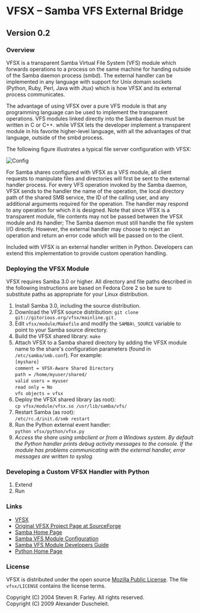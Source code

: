 # VFSX – Samba VFS External Bridge

## Version 0.2

### Overview

VFSX is a transparent Samba Virtual File System (VFS) module which forwards operations to a process on the same machine for handing outside of the Samba daemon process (smbd). The external handler can be implemented in any language with support for Unix domain sockets (Python, Ruby, Perl, Java with Jtux) which is how VFSX and its external process communicates.

The advantage of using VFSX over a pure VFS module is that any programming language can be used to implement the transparent operations. VFS modules linked directly into the Samba daemon must be written in C or C++. while VFSX lets the developer implement a transparent module in his favorite higher-level language, with all the advantages of that language, outside of the smbd process.

The following figure illustrates a typical file server configuration with VFSX:

![Config][1]

For Samba shares configured with VFSX as a VFS module, all client requests to manipulate files and directories will first be sent to the external handler process. For every VFS operation invoked by the Samba daemon, VFSX sends to the handler the name of the operation, the local directory path of the shared SMB service, the ID of the calling user, and any additional arguments required for the operation. The handler may respond to any operation for which it is designed. Note that since VFSX is a transparent module, file contents may not be passed between the VFSX module and its handler; The Samba daemon must still handle the file system I/O directly. However, the external handler may choose to reject an operation and return an error code which will be passed on to the client.

Included with VFSX is an external handler written in Python. Developers can extend this implementation to provide custom operation handling.

### Deploying the VFSX Module
VFSX requires Samba 3.0 or higher. All directory and file paths described in the following instructions are based on Fedora Core 2 so be sure to substitute paths as appropriate for your Linux distribution.

1. Install Samba 3.0, including the source distribution.
2. Download the VFSX source distribution: `git clone git://gitorious.org/vfsx/mainline.git.`
3. Edit  `vfsx/module/Makefile` and modify the `SAMBA\_SOURCE` variable to point to your Samba source directory.
4. Build the VFSX shared library: `make`
5. Attach VFSX to a Samba shared directory by adding the VFSX module name to the share's configuration parameters (found in `/etc/samba/smb.conf`). 
For example:  
`[myshare]`  
`comment = VFSX-Aware Shared Directory`  
`path = /home/myuser/shared/`  
`valid users = myuser`  
`read only = No`  
`vfs objects = vfsx`
6. Deploy the VFSX shared library (as root):  
`cp vfsx/module/vfsx.so /usr/lib/samba/vfs/`
7. Restart Samba (as root):  
`/etc/rc.d/init.d/smb restart`
8. Run the Python external event handler:  
`python vfsx/python/vfsx.py`
9. <i>Access the share using smbclient or from a Windows system. By default the Python handler prints debug activity messages to the console. If the module has problems communicating with the external handler, error messages are written to syslog.</i>

### Developing a Custom VFSX Handler with Python

1. Extend
2. Run

### Links

* [VFSX ][2]
* [Original VFSX Project Page at SourceForge][3]
* [Samba Home Page][4]
* [ Samba VFS Module Configuration][5]
* [ Samba VFS Module Developers Guide][6]
* [Python Home Page][7]

### License
VFSX is distributed under the open source [Mozilla Public License][8]. The file  `vfsx/LICENSE` contains the license terms.

Copyright (C) 2004 Steven R. Farley. All rights reserved.  
Copyright (C) 2009 Alexander Duscheleit.

  [1]: http://gitorious.org/vfsx/vfsx/blobs/raw/master/docs/config.png
  [2]: http://gitorious.org/vfsx
  [3]: http://sourceforge.net/projects/vfsx/
  [4]: http://www.samba.org/
  [5]: http://www.samba.org/samba/docs/man/Samba-HOWTO-Collection/VFS.html
  [6]: http://www.samba.org/samba/docs/man/Samba-Developers-Guide/vfs.html
  [7]: http://www.python.org/
  [8]: http://www.mozilla.org/MPL/MPL-1.1.html
